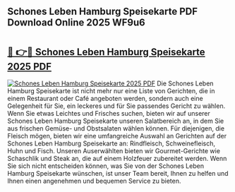 ## Schones Leben Hamburg Speisekarte PDF Download Online 2025 WF9u6

# <h2><a href="http://gc8aro.nevu.top/?p=Schones+Leben+Hamburg+Speisekarte">🔗 👉🔴 Schones Leben Hamburg Speisekarte 2025 PDF</a></h2>

[![Schones Leben Hamburg Speisekarte 2025 PDF](https://i.imgur.com/dBaPXMq.png)](http://gc8aro.nevu.top/?p=Schones+Leben+Hamburg+Speisekarte)
Die Schones Leben Hamburg Speisekarte ist nicht mehr nur eine Liste von Gerichten, die in einem Restaurant oder Café angeboten werden, sondern auch eine Gelegenheit für Sie, ein leckeres und für Sie passendes Gericht zu wählen. Wenn Sie etwas Leichtes und Frisches suchen, bieten wir auf unserer Schones Leben Hamburg Speisekarte unseren Salatbereich an, in dem Sie aus frischen Gemüse- und Obstsalaten wählen können. Für diejenigen, die Fleisch mögen, bieten wir eine umfangreiche Auswahl an Gerichten auf der Schones Leben Hamburg Speisekarte an: Rindfleisch, Schweinefleisch, Huhn und Fisch. Unseren Auserwählten bieten wir Gourmet-Gerichte wie Schaschlik und Steak an, die auf einem Holzfeuer zubereitet werden. Wenn Sie sich nicht entscheiden können, was Sie von der Schones Leben Hamburg Speisekarte wünschen, ist unser Team bereit, Ihnen zu helfen und Ihnen einen angenehmen und bequemen Service zu bieten.
